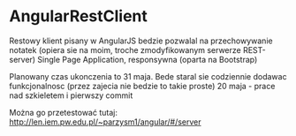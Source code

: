 # AngularRestClient
Restowy klient pisany w AngularJS bedzie pozwalal na przechowywanie notatek 
(opiera sie na moim, troche zmodyfikowanym serwerze REST-server)
Single Page Application, responsywna (oparta na Bootstrap) 

Planowany czas ukonczenia to 31 maja. 
Bede staral sie codziennie dodawac funkcjonalnosc (przez zajecia nie bedzie to takie proste)
20 maja - prace nad szkieletem i pierwszy commit


Można go przetestować tutaj:
http://len.iem.pw.edu.pl/~parzysm1/angular/#/server
